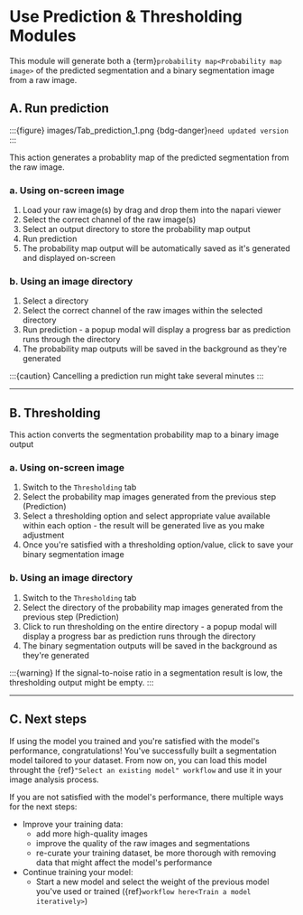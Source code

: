 # Use Prediction & Thresholding Modules

This module will generate both a {term}`probability map<Probability map image>` of the predicted segmentation and a binary segmentation image from a raw image.

## A. Run prediction

:::{figure} images/Tab_prediction_1.png
{bdg-danger}`need updated version`
:::

This action generates a probablity map of the predicted segmentation from the raw image.

### a. Using on-screen image

1. Load your raw image(s) by drag and drop them into the napari viewer
2. Select the correct channel of the raw image(s)
3. Select an output directory to store the probability map output
4. Run prediction
5. The probability map output will be automatically saved as it's generated and displayed on-screen

### b. Using an image directory

1. Select a directory
2. Select the correct channel of the raw images within the selected directory
3. Run prediction - a popup modal will display a progress bar as prediction runs through the directory
4. The probability map outputs will be saved in the background as they're generated

:::{caution} 
Cancelling a prediction run might take several minutes
:::
______________________________________________________________________

## B. Thresholding

This action converts the segmentation probability map to a binary image output

### a. Using on-screen image

1. Switch to the `Thresholding` tab
2. Select the probability map images generated from the previous step (Prediction)
3. Select a thresholding option and select appropriate value available within each option - the result will be generated live as you make adjustment
4. Once you're satisfied with a thresholding option/value, click to save your binary segmentation image

### b. Using an image directory

1. Switch to the `Thresholding` tab
2. Select the directory of the probability map images generated from the previous step (Prediction)
3. Click to run thresholding on the entire directory - a popup modal will display a progress bar as prediction runs through the directory
4. The binary segmentation outputs will be saved in the background as they're generated

:::{warning}
If the signal-to-noise ratio in a segmentation result is low, the thresholding output might be empty. 
:::

______________________________________________________________________

## C. Next steps

If using the model you trained and you're satisfied with the model's performance, congratulations! You've successfully built a segmentation model tailored to your dataset. From now on, you can load this model throught the {ref}`"Select an existing model" workflow` and use it in your image analysis process.

If you are not satisfied with the model's performance, there multiple ways for the next steps:

- Improve your training data:
    - add more high-quality images
    - improve the quality of the raw images and segmentations
    - re-curate your training dataset, be more thorough with removing data that might affect the model's performance
- Continue training your model:
    - Start a new model and select the weight of the previous model you've used or trained ({ref}`workflow here<Train a model iteratively>`)